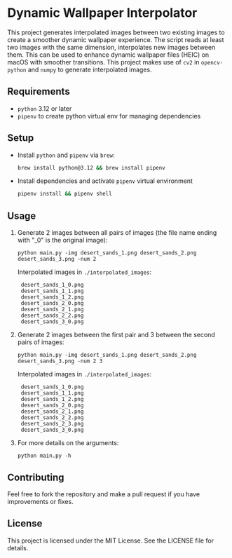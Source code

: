 # Dynamic Wallpaper Interpolator

This project generates interpolated images between two existing images to create a smoother dynamic wallpaper experience. The script reads at least two images with the same dimension, interpolates new images between them. This can be used to enhance dynamic wallpaper files (HEIC) on macOS with smoother transitions. This project makes use of `cv2` in `opencv-python` and `numpy` to generate interpolated images.

## Requirements

- `python` 3.12 or later
- `pipenv` to create python virtual env for managing dependencies

## Setup

- Install `python` and `pipenv` via `brew`:

  ```zsh
  brew install python@3.12 && brew install pipenv
  ```

- Install dependencies and activate `pipenv` virtual environment

  ```zsh
  pipenv install && pipenv shell
  ```

## Usage

1. Generate 2 images between all pairs of images (the file name ending with "\_0" is the original image):
   ```
   python main.py -img desert_sands_1.png desert_sands_2.png desert_sands_3.png -num 2
   ```
   Interpolated images in `./interpolated_images`:
   ```
    desert_sands_1_0.png
    desert_sands_1_1.png
    desert_sands_1_2.png
    desert_sands_2_0.png
    desert_sands_2_1.png
    desert_sands_2_2.png
    desert_sands_3_0.png
   ```
2. Generate 2 images between the first pair and 3 between the second pairs of images:
   ```
   python main.py -img desert_sands_1.png desert_sands_2.png desert_sands_3.png -num 2 3
   ```
   Interpolated images in `./interpolated_images`:
   ```
    desert_sands_1_0.png
    desert_sands_1_1.png
    desert_sands_1_2.png
    desert_sands_2_0.png
    desert_sands_2_1.png
    desert_sands_2_2.png
    desert_sands_2_3.png
    desert_sands_3_0.png
   ```
3. For more details on the arguments:
   ```
   python main.py -h
   ```

## Contributing

Feel free to fork the repository and make a pull request if you have improvements or fixes.

## License

This project is licensed under the MIT License. See the LICENSE file for details.

